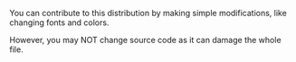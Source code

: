 You can contribute to this distribution by making simple modifications, like changing fonts and colors.

However, you may NOT change source code as it can damage the whole file.
